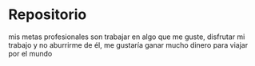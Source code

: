 # Repositorio
mis metas profesionales son trabajar en algo que me guste, disfrutar mi trabajo y no aburrirme de él, me gustaría ganar mucho dinero para viajar por el mundo 
